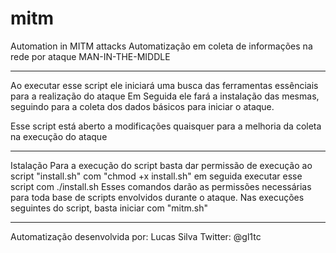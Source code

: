 # mitm
 Automation in MITM attacks
Automatização em coleta de informações na rede por ataque MAN-IN-THE-MIDDLE

-------------------------------------------------------------------------------------------------------------
 
 Ao executar esse script ele iniciará uma busca das ferramentas essênciais
para a realização do ataque
 Em Seguida ele fará a instalação das mesmas, seguindo para a coleta dos dados
básicos para iniciar o ataque.

Esse script está aberto a modificações quaisquer para a melhoria da coleta na execução do ataque

-------------------------------------------------------------------------------------------------------------

Istalação
 Para a execução do script basta dar permissão de execução ao script "install.sh" com "chmod +x install.sh"
em seguida executar esse script com ./install.sh
 Esses comandos darão as permissões necessárias para toda base de scripts envolvidos durante o ataque.
Nas execuções seguintes do script, basta iniciar com "mitm.sh"

-------------------------------------------------------------------------------------------------------------

Automatização desenvolvida por: Lucas Silva
Twitter: @gl1tc
